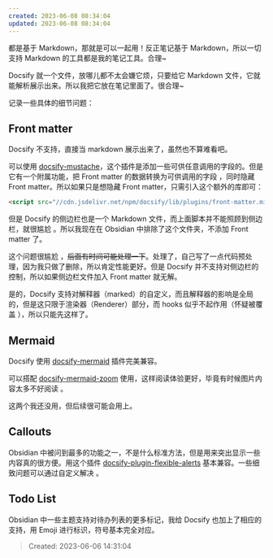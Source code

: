 ```yaml
---
created: 2023-06-08 08:34:04
updated: 2023-06-08 08:34:04
---
```

都是基于 Markdown，那就是可以一起用！反正笔记基于 Markdown，所以一切支持 Markdown 的工具都是我的笔记工具。合理~

Docsify 就一个文件，放哪儿都不太会嫌它烦，只要给它 Markdown 文件，它就能解析展示出来。所以我把它放在笔记里面了。很合理~

记录一些具体的细节问题：

## Front matter

Docsify 不支持，直接当 markdown 展示出来了，虽然也不算难看吧。

可以使用 [docsify-mustache](https://docsify-mustache.github.io/#/)，这个插件是添加一些可供任意调用的字段的。但是它有一个附属功能，把  Front matter 的数据转换为可供调用的字段 ，同时隐藏 Front matter。所以如果只是想隐藏 Front matter，只需引入这个额外的库即可：

```html
<script src="//cdn.jsdelivr.net/npm/docsify/lib/plugins/front-matter.min.js"></script>
```

但是 Docsify 的侧边栏也是一个 Markdown 文件，而上面脚本并不能照顾到侧边栏，就很尴尬 。所以我现在在 Obsidian 中排除了这个文件夹，不添加 Front matter 了。

这个问题很尴尬 ，~~后面有时间可能处理一下~~。处理了，自己写了一点代码预处理，因为我只做了删除，所以肯定性能更好。但是 Docsify 并不支持对侧边栏的控制，所以如果侧边栏文件加入 Front matter 就无解。

是的，Docsify 支持对解释器（marked）的自定义，而且解释器的影响是全局的，但是这只限于渲染器（Renderer）部分，而 hooks 似乎不起作用（怀疑被覆盖 ），所以只能先这样了。

## Mermaid

Docsify 使用 [docsify-mermaid](https://github.com/Leward/mermaid-docsify) 插件完美兼容。

可以搭配 [docsify-mermaid-zoom](https://github.com/corentinleberre/docsify-mermaid-zoom) 使用，这样阅读体验更好，毕竟有时候图片内容太多不好阅读 。

这两个我还没用，但后续很可能会用上。

## Callouts

Obsidian 中被问到最多的功能之一，不是什么标准方法，但是用来突出显示一些内容真的很方便。用这个插件 [docsify-plugin-flexible-alerts](https://github.com/fzankl/docsify-plugin-flexible-alerts) 基本兼容。一些细致问题可以通过自定义解决 。

## Todo List

Obsidian 中一些主题支持对待办列表的更多标记，我给 Docsify 也加上了相应的支持，用 Emoji 进行标识，符号基本完全对应。

> Created: 2023-06-06 14:31:04
